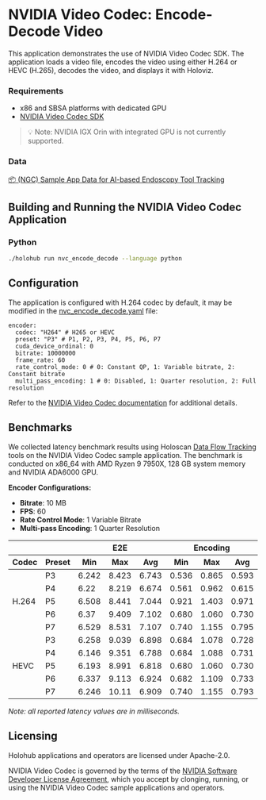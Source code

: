 # NVIDIA Video Codec: Encode-Decode Video

This application demonstrates the use of NVIDIA Video Codec SDK. The application loads a video file, encodes the video using either H.264 or HEVC (H.265), decodes the video, and displays it with Holoviz.

### Requirements

- x86 and SBSA platforms with dedicated GPU
- [NVIDIA Video Codec SDK](https://developer.nvidia.com/video-codec-sdk)

> 💡 Note: NVIDIA IGX Orin with integrated GPU is not currently supported.

### Data

[📦️ (NGC) Sample App Data for AI-based Endoscopy Tool Tracking](https://catalog.ngc.nvidia.com/orgs/nvidia/teams/clara-holoscan/resources/holoscan_endoscopy_sample_data)


## Building and Running the NVIDIA Video Codec Application

### Python

```bash
./holohub run nvc_encode_decode --language python
```

## Configuration

The application is configured with H.264 codec by default, it may be modified in the [nvc_encode_decode.yaml](./nvc_encode_decode.yaml) file:

```
encoder:
  codec: "H264" # H265 or HEVC
  preset: "P3" # P1, P2, P3, P4, P5, P6, P7
  cuda_device_ordinal: 0
  bitrate: 10000000
  frame_rate: 60
  rate_control_mode: 0 # 0: Constant QP, 1: Variable bitrate, 2: Constant bitrate
  multi_pass_encoding: 1 # 0: Disabled, 1: Quarter resolution, 2: Full resolution
```

Refer to the [NVIDIA Video Codec documentation](https://docs.nvidia.com/video-technologies/video-codec-sdk/13.0/nvenc-video-encoder-api-prog-guide/) for additional details.

## Benchmarks

We collected latency benchmark results using Holoscan [Data Flow Tracking](https://docs.nvidia.com/holoscan/sdk-user-guide/flow_tracking.html) tools on the NVIDIA Video Codec sample application. The benchmark is conducted on x86_64 with AMD Ryzen 9 7950X, 128 GB system memory and NVIDIA ADA6000 GPU.

**Encoder Configurations:**
- **Bitrate**: 10 MB
- **FPS**: 60
- **Rate Control Mode**: 1 Variable Bitrate
- **Multi-pass Encoding**: 1 Quarter Resolution

<table>
 <thead>
    <tr>
      <th colspan="1"></th>
      <th colspan="1"></th>
      <th colspan="3">E2E</th>
      <th colspan="3">Encoding</th>
      <th colspan="3">Decoding</th>
      <th colspan="1">FPS</th>
    </tr>
    <tr>
      <th scope="col">Codec</th>
      <th scope="col">Preset</th>
      <th scope="col">Min</th>
      <th scope="col">Max</th>
      <th scope="col">Avg</th>
      <th scope="col">Min</th>
      <th scope="col">Max</th>
      <th scope="col">Avg</th>
      <th scope="col">Min</th>
      <th scope="col">Max</th>
      <th scope="col">Avg</th>
      <th scope="col">Avg</th>
    </tr>
  </thead>
  <tbody>
    <tr>
      <td rowspan="5">H.264</td>
      <td>P3</td>
      <td>6.242</td>
      <td>8.423</td>
      <td>6.743</td>
      <td>0.536</td>
      <td>0.865</td>
      <td>0.593</td>
      <td>5.258</td>
      <td>7.307</td>
      <td>5.699</td>
      <td>145.270</td>
    </tr>
    <tr>
      <td>P4</td>
      <td>6.22</td>
      <td>8.219</td>
      <td>6.674</td>
      <td>0.561</td>
      <td>0.962</td>
      <td>0.615</td>
      <td>5.220</td>
      <td>7.218</td>
      <td>5.616</td>
      <td>146.875</td>
    </tr>
    <tr>
      <td>P5</td>
      <td>6.508</td>
      <td>8.441</td>
      <td>7.044</td>
      <td>0.921</td>
      <td>1.403</td>
      <td>0.971</td>
      <td>5.229</td>
      <td>7.097</td>
      <td>5.658</td>
      <td>139.433</td>
    </tr>
    <tr>
      <td>P6</td>
      <td>6.37</td>
      <td>9.409</td>
      <td>7.102</td>
      <td>0.680</td>
      <td>1.060</td>
      <td>0.730</td>
      <td>5.141</td>
      <td>7.301</td>
      <td>5.646</td>
      <td>143.368</td>
    </tr>
    <tr>
      <td>P7</td>
      <td>6.529</td>
      <td>8.531</td>
      <td>7.107</td>
      <td>0.740</td>
      <td>1.155</td>
      <td>0.795</td>
      <td>5.104</td>
      <td>8.231</td>
      <td>5.650</td>
      <td>142.727</td>
    </tr>
    <tr>
      <td rowspan="5">HEVC</td>
      <td>P3</td>
      <td>6.258</td>
      <td>9.039</td>
      <td>6.898</td>
      <td>0.684</td>
      <td>1.078</td>
      <td>0.728</td>
      <td>5.141</td>
      <td>7.371</td>
      <td>5.656</td>
      <td>145.058</td>
    </tr>
    <tr>
      <td>P4</td>
      <td>6.146</td>
      <td>9.351</td>
      <td>6.788</td>
      <td>0.684</td>
      <td>1.088</td>
      <td>0.731</td>
      <td>5.130</td>
      <td>7.301</td>
      <td>5.642</td>
      <td>143.481</td>
    </tr>
    <tr>
      <td>P5</td>
      <td>6.193</td>
      <td>8.991</td>
      <td>6.818</td>
      <td>0.680</td>
      <td>1.060</td>
      <td>0.730</td>
      <td>5.130</td>
      <td>7.301</td>
      <td>5.643</td>
      <td>143.371</td>
    </tr>
    <tr>
      <td>P6</td>
      <td>6.337</td>
      <td>9.113</td>
      <td>6.924</td>
      <td>0.682</td>
      <td>1.109</td>
      <td>0.733</td>
      <td>5.254</td>
      <td>8.043</td>
      <td>5.729</td>
      <td>141.633</td>
    </tr>
    <tr>
      <td>P7</td>
      <td>6.246</td>
      <td>10.11</td>
      <td>6.909</td>
      <td>0.740</td>
      <td>1.155</td>
      <td>0.793</td>
      <td>5.104</td>
      <td>8.231</td>
      <td>5.667</td>
      <td>142.035</td>
    </tr>
  </tbody>
</table>

*Note: all reported latency values are in milliseconds.*

## Licensing

Holohub applications and operators are licensed under Apache-2.0.

NVIDIA Video Codec is governed by the terms of the [NVIDIA Software Developer License Agreement](https://developer.nvidia.com/designworks/sdk-samples-tools-software-license-agreement), which you accept by clonging, running, or using the NVIDIA Video Codec sample applications and operators.

